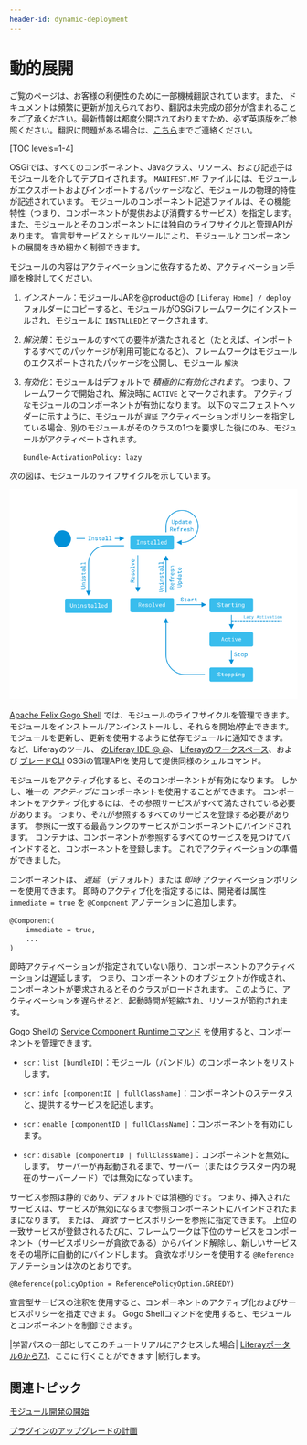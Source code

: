 ```yaml
---
header-id: dynamic-deployment
---
```


# 動的展開

<p class="alert alert-info"><span class="wysiwyg-color-blue120">ご覧のページは、お客様の利便性のために一部機械翻訳されています。また、ドキュメントは頻繁に更新が加えられており、翻訳は未完成の部分が含まれることをご了承ください。最新情報は都度公開されておりますため、必ず英語版をご参照ください。翻訳に問題がある場合は、<a href="mailto:support-content-jp@liferay.com">こちら</a>までご連絡ください。</span></p>

[TOC levels=1-4]

OSGiでは、すべてのコンポーネント、Javaクラス、リソース、および記述子はモジュールを介してデプロイされます。 `MANIFEST.MF` ファイルには、モジュールがエクスポートおよびインポートするパッケージなど、モジュールの物理的特性が記述されています。 モジュールのコンポーネント記述ファイルは、その機能特性（つまり、コンポーネントが提供および消費するサービス）を指定します。 また、モジュールとそのコンポーネントには独自のライフサイクルと管理APIがあります。 宣言型サービスとシェルツールにより、モジュールとコンポーネントの展開をきめ細かく制御できます。

モジュールの内容はアクティベーションに依存するため、アクティベーション手順を検討してください。

1.  *インストール*：モジュールJARを@product@の `[Liferay Home] / deploy` フォルダーにコピーすると、モジュールがOSGiフレームワークにインストールされ、モジュールに `INSTALLED`とマークされます。

2.  *解決策*：モジュールのすべての要件が満たされると（たとえば、インポートするすべてのパッケージが利用可能になると）、フレームワークはモジュールのエクスポートされたパッケージを公開し、モジュール `解決`

3.  *有効化*：モジュールはデフォルトで *積極的に有効化されます*。 つまり、フレームワークで開始され、解決時に `ACTIVE` とマークされます。 アクティブなモジュールのコンポーネントが有効になります。 以下のマニフェストヘッダーに示すように、モジュールが `遅延` アクティベーションポリシーを指定している場合、別のモジュールがそのクラスの1つを要求した後にのみ、モジュールがアクティベートされます。
   
        Bundle-ActivationPolicy: lazy

次の図は、モジュールのライフサイクルを示しています。

![図1：この状態図は、モジュールのライフサイクルを示しています。](../../images/module-state-diagram.png)

[Apache Felix Gogo Shell](/docs/7-1/reference/-/knowledge_base/r/using-the-felix-gogo-shell) では、モジュールのライフサイクルを管理できます。 モジュールをインストール/アンインストールし、それらを開始/停止できます。 モジュールを更新し、更新を使用するように依存モジュールに通知できます。 など、Liferayのツール、 [のLiferay IDE @ @](/docs/7-1/tutorials/-/knowledge_base/t/liferay-ide)、 [Liferayのワークスペース](/docs/7-1/tutorials/-/knowledge_base/t/liferay-workspace)、および [ブレードCLI](/docs/7-1/tutorials/-/knowledge_base/t/blade-cli) OSGiの管理APIを使用して提供同様のシェルコマンド。

モジュールをアクティブ化すると、そのコンポーネントが有効になります。 しかし、唯一の *アクティブに* コンポーネントを使用することができます。 コンポーネントをアクティブ化するには、その参照サービスがすべて満たされている必要があります。 つまり、それが参照するすべてのサービスを登録する必要があります。 参照に一致する最高ランクのサービスがコンポーネントにバインドされます。 コンテナは、コンポーネントが参照するすべてのサービスを見つけてバインドすると、コンポーネントを登録します。 これでアクティベーションの準備ができました。

コンポーネントは、 *遅延* （デフォルト）または *即時* アクティベーションポリシーを使用できます。 即時のアクティブ化を指定するには、開発者は属性 `immediate = true` を `@Component` アノテーションに追加します。

    @Component(
        immediate = true,
        ...
    )

即時アクティベーションが指定されていない限り、コンポーネントのアクティベーションは遅延します。 つまり、コンポーネントのオブジェクトが作成され、コンポーネントが要求されるとそのクラスがロードされます。 このように、アクティベーションを遅らせると、起動時間が短縮され、リソースが節約されます。

Gogo Shellの [Service Component Runtimeコマンド](http://felix.apache.org/documentation/subprojects/apache-felix-service-component-runtime.html#shell-command) を使用すると、コンポーネントを管理できます。

  - `scr：list [bundleID]`：モジュール（バンドル）のコンポーネントをリストします。

  - `scr：info [componentID | fullClassName]`：コンポーネントのステータスと、提供するサービスを記述します。

  - `scr：enable [componentID | fullClassName]`：コンポーネントを有効にします。

  - `scr：disable [componentID | fullClassName]`：コンポーネントを無効にします。 サーバーが再起動されるまで、サーバー（またはクラスター内の現在のサーバーノード）では無効になっています。

サービス参照は静的であり、デフォルトでは消極的です。 つまり、挿入されたサービスは、サービスが無効になるまで参照コンポーネントにバインドされたままになります。 または、 *貪欲* サービスポリシーを参照に指定できます。 上位の一致サービスが登録されるたびに、フレームワークは下位のサービスをコンポーネント（サービスポリシーが貪欲である）からバインド解除し、新しいサービスをその場所に自動的にバインドします。 貪欲なポリシーを使用する `@Reference` アノテーションは次のとおりです。

    @Reference(policyOption = ReferencePolicyOption.GREEDY)

宣言型サービスの注釈を使用すると、コンポーネントのアクティブ化およびサービスポリシーを指定できます。 Gogo Shellコマンドを使用すると、モジュールとコンポーネントを制御できます。

|学習パスの一部としてこのチュートリアルにアクセスした場合| [Liferayポータル6から7.1](/docs/7-1/tutorials/-/knowledge_base/t/from-liferay-6-to-liferay-7)、ここに [](/docs/7-1/tutorials/-/knowledge_base/t/more-ways-osgi-improves-development-on-liferay) 行くことができます</a> |続行します。

## 関連トピック

[モジュール開発の開始](/docs/7-1/tutorials/-/knowledge_base/t/starting-module-development)

[プラグインのアップグレードの計画](migrating-existing-code-to-liferay-7/migrating-existing-code-to-liferay-7)
